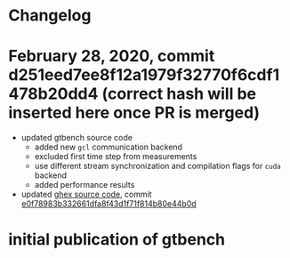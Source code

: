 # Changelog

# February 28, 2020, commit d251eed7ee8f12a1979f32770f6cdf1478b20dd4 (correct hash will be inserted here once PR is merged)
- updated gtbench source code
  - added new `gcl` communication backend
  - excluded first time step from measurements
  - use different stream synchronization and compilation flags for `cuda` backend
  - added performance results
- updated [ghex source code](https://github.com/GridTools/GHEX/tree/lumi), commit [e0f78983b332661dfa8f43d1f71f814b80e44b0d](https://github.com/GridTools/GHEX/commit/e0f78983b332661dfa8f43d1f71f814b80e44b0d)

# initial publication of gtbench
